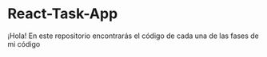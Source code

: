 # React-Task-App
¡Hola! 
En este repositorio encontrarás el código de cada una de las fases de mi código
